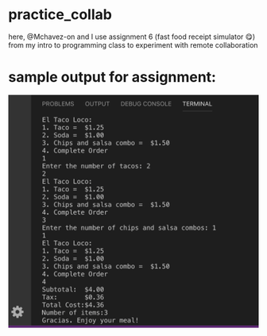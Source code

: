 # practice_collab
here, @Mchavez-on and I use assignment 6 (fast food receipt simulator :yum:) from my intro to programming class to experiment with remote collaboration

# sample output for assignment:

![fastFoodReceipt](/assignment6.png)
